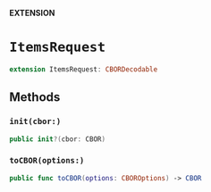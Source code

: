 **EXTENSION**

# `ItemsRequest`
```swift
extension ItemsRequest: CBORDecodable
```

## Methods
### `init(cbor:)`

```swift
public init?(cbor: CBOR)
```

### `toCBOR(options:)`

```swift
public func toCBOR(options: CBOROptions) -> CBOR
```

